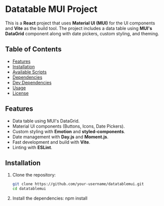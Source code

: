 # Datatable MUI Project

This is a **React** project that uses **Material UI (MUI)** for the UI components and **Vite** as the build tool. The project includes a data table using **MUI's DataGrid** component along with date pickers, custom styling, and theming.

## Table of Contents
- [Features](#features)
- [Installation](#installation)
- [Available Scripts](#available-scripts)
- [Dependencies](#dependencies)
- [Dev Dependencies](#dev-dependencies)
- [Usage](#usage)
- [License](#license)

## Features

- Data table using MUI's DataGrid.
- Material UI components (Buttons, Icons, Date Pickers).
- Custom styling with **Emotion** and **styled-components**.
- Date management with **Day.js** and **Moment.js**.
- Fast development and build with **Vite**.
- Linting with **ESLint**.

## Installation

1. Clone the repository:

   ```bash
   git clone https://github.com/your-username/datatablemui.git
   cd datatablemui
2. Install the dependencies:
   npm install
